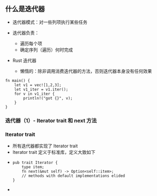 ## 什么是迭代器

* 迭代器模式：对一些列项执行某些任务
* 迭代器负责：
    * 遍历每个项
    * 确定序列（遍历）何时完成

* Rust 迭代器
    * 懒惰的：除非调用消费迭代器的方法，否则迭代器本身没有任何效果

```
fn main() {
    let v1 = vec![1,2,3];
    let v1_iter = v1.iter();
    for v in v1_iter {
        println!("got {}", v);
    }
}
```

### 迭代器（1）- Iterator trait 和 next 方法

### Iterator trait

* 所有迭代器都实现了 Iterator trait
* Iterator trait 定义于标准库，定义大致如下
* 
    ```
    pub trait Iterator {
        type item;
        fn next(&mut self) -> Option<self::item>;
        // methods with default implementations elided
    }
    ```
* 